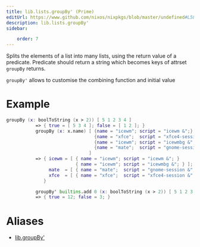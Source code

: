 ```yaml
---
title: lib.lists.groupBy' (Prime)
editUrl: https://www.github.com/nixos/nixpkgs/blob/master/undefined#L583C14
description: lib.lists.groupBy'
sidebar:

    order: 7
---
```


Splits the elements of a list into many lists, using the return value of a predicate.
Predicate should return a string which becomes keys of attrset `groupBy` returns.

`groupBy'` allows to customise the combining function and initial value

# Example

```nix
groupBy (x: boolToString (x > 2)) [ 5 1 2 3 4 ]
           => { true = [ 5 3 4 ]; false = [ 1 2 ]; }
           groupBy (x: x.name) [ {name = "icewm"; script = "icewm &";}
                                 {name = "xfce";  script = "xfce4-session &";}
                                 {name = "icewm"; script = "icewmbg &";}
                                 {name = "mate";  script = "gnome-session &";}
                               ]
           => { icewm = [ { name = "icewm"; script = "icewm &"; }
                          { name = "icewm"; script = "icewmbg &"; } ];
                mate  = [ { name = "mate";  script = "gnome-session &"; } ];
                xfce  = [ { name = "xfce";  script = "xfce4-session &"; } ];
              }

           groupBy' builtins.add 0 (x: boolToString (x > 2)) [ 5 1 2 3 4 ]
           => { true = 12; false = 3; }
```


# Aliases

- [lib.groupBy'](/nix-doc-comments/reference/lib/lib-groupby' (prime))


